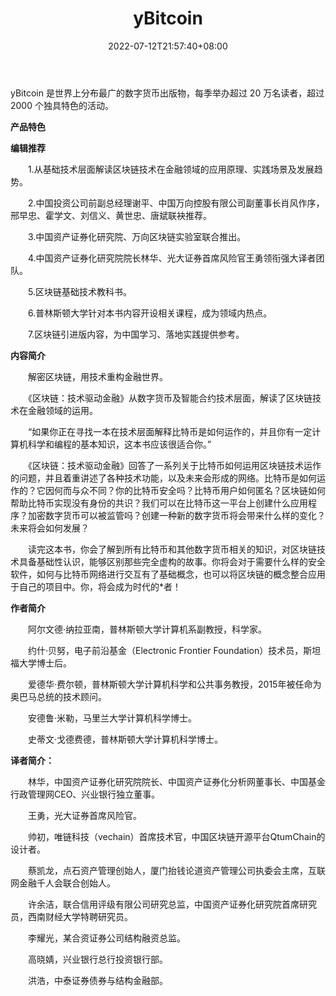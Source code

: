 ﻿---
weight: 
title: "yBitcoin"
description: "yBitcoin 是世界上分布最广的数字货币出版物，每季举办超过 20 万名读者，超过 2000 个独具特色的活动"
date: 2022-07-12T21:57:40+08:00
lastmod: 2022-07-12T16:45:40+08:00
draft: false
authors: ["yangsi"]
featuredImage: "ybitcoin.jpg"
link: "https://windowsfront.com/books/12014042"
tags: ["元宇宙资讯","yBitcoin"]
categories: ["navigation"]
navigation: ["元宇宙资讯"]
lightgallery: true
toc: true
pinned: false
recommend: false
recommend1: false
---
yBitcoin 是世界上分布最广的数字货币出版物，每季举办超过 20 万名读者，超过 2000 个独具特色的活动。

**产品特色**

**编辑推荐**

　　1.从基础技术层面解读区块链技术在金融领域的应用原理、实践场景及发展趋势。

　　2.中国投资公司前副总经理谢平、中国万向控股有限公司副董事长肖风作序，邢早忠、霍学文、刘信义、黄世忠、唐斌联袂推荐。

　　3.中国资产证券化研究院、万向区块链实验室联合推出。

　　4.中国资产证券化研究院院长林华、光大证券首席风险官王勇领衔强大译者团队。

　　5.区块链基础技术教科书。

　　6.普林斯顿大学针对本书内容开设相关课程，成为领域内热点。

　　7.区块链引进版内容，为中国学习、落地实践提供参考。

**内容简介**

　　解密区块链，用技术重构金融世界。

　　《区块链：技术驱动金融》从数字货币及智能合约技术层面，解读了区块链技术在金融领域的运用。

　　“如果你正在寻找一本在技术层面解释比特币是如何运作的，并且你有一定计算机科学和编程的基本知识，这本书应该很适合你。”

　　《区块链：技术驱动金融》回答了一系列关于比特币如何运用区块链技术运作的问题，并且着重讲述了各种技术功能，以及未来会形成的网络。比特币是如何运作的？它因何而与众不同？你的比特币安全吗？比特币用户如何匿名？区块链如何帮助比特币实现没有身份的共识？我们可以在比特币这一平台上创建什么应用程序？加密数字货币可以被监管吗？创建一种新的数字货币将会带来什么样的变化？未来将会如何发展？

　　读完这本书，你会了解到所有比特币和其他数字货币相关的知识，对区块链技术具备基础性认识，能够区别那些完全虚构的故事。你将会对于需要什么样的安全软件，如何与比特币网络进行交互有了基础概念，也可以将区块链的概念整合应用于自己的项目中。你，将会成为时代的*者！

**作者简介**

　　阿尔文德·纳拉亚南，普林斯顿大学计算机系副教授，科学家。

　　约什·贝努，电子前沿基金（Electronic Frontier Foundation）技术员，斯坦福大学博士后。

　　爱德华·费尔顿，普林斯顿大学计算机科学和公共事务教授，2015年被任命为奥巴马总统的技术顾问。

　　安德鲁·米勒，马里兰大学计算机科学博士。

　　史蒂文·戈德费德，普林斯顿大学计算机科学博士。

**译者简介：**

　　林华，中国资产证券化研究院院长、中国资产证券化分析网董事长、中国基金行政管理网CEO、兴业银行独立董事。

　　王勇，光大证券首席风险官。

　　帅初，唯链科技（vechain）首席技术官，中国区块链开源平台QtumChain的设计者。

　　蔡凯龙，点石资产管理创始人，厦门抬钱论道资产管理公司执委会主席，互联网金融千人会联合创始人。

　　许余洁，联合信用评级有限公司研究总监，中国资产证券化研究院首席研究员，西南财经大学特聘研究员。

　　李耀光，某合资证券公司结构融资总监。

　　高晓婧，兴业银行总行投资银行部。

　　洪浩，中泰证券债券与结构金融部。
